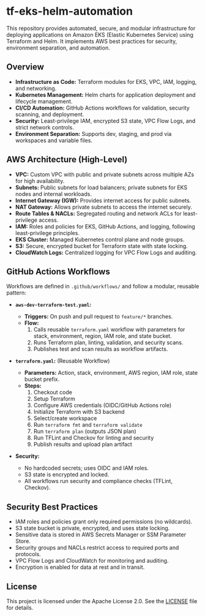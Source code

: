 # tf-eks-helm-automation

This repository provides automated, secure, and modular infrastructure for deploying applications on Amazon EKS (Elastic Kubernetes Service) using Terraform and Helm. It implements AWS best practices for security, environment separation, and automation.

## Overview

- **Infrastructure as Code:** Terraform modules for EKS, VPC, IAM, logging, and networking.
- **Kubernetes Management:** Helm charts for application deployment and lifecycle management.
- **CI/CD Automation:** GitHub Actions workflows for validation, security scanning, and deployment.
- **Security:** Least-privilege IAM, encrypted S3 state, VPC Flow Logs, and strict network controls.
- **Environment Separation:** Supports dev, staging, and prod via workspaces and variable files.

## AWS Architecture (High-Level)

- **VPC:** Custom VPC with public and private subnets across multiple AZs for high availability.
- **Subnets:** Public subnets for load balancers; private subnets for EKS nodes and internal workloads.
- **Internet Gateway (IGW):** Provides internet access for public subnets.
- **NAT Gateway:** Allows private subnets to access the internet securely.
- **Route Tables & NACLs:** Segregated routing and network ACLs for least-privilege access.
- **IAM:** Roles and policies for EKS, GitHub Actions, and logging, following least-privilege principles.
- **EKS Cluster:** Managed Kubernetes control plane and node groups.
- **S3:** Secure, encrypted bucket for Terraform state with state locking.
- **CloudWatch Logs:** Centralized logging for VPC Flow Logs and auditing.

## GitHub Actions Workflows

Workflows are defined in `.github/workflows/` and follow a modular, reusable pattern:

- **`aws-dev-terraform-test.yaml`:**
  - **Triggers:** On push and pull request to `feature/*` branches.
  - **Flow:**
    1. Calls reusable `terraform.yaml` workflow with parameters for stack, environment, region, IAM role, and state bucket.
    2. Runs Terraform plan, linting, validation, and security scans.
    3. Publishes test and scan results as workflow artifacts.

- **`terraform.yaml`:** (Reusable Workflow)
  - **Parameters:** Action, stack, environment, AWS region, IAM role, state bucket prefix.
  - **Steps:**
    1. Checkout code
    2. Setup Terraform
    3. Configure AWS credentials (OIDC/GitHub Actions role)
    4. Initialize Terraform with S3 backend
    5. Select/create workspace
    6. Run `terraform fmt` and `terraform validate`
    7. Run `terraform plan` (outputs JSON plan)
    8. Run TFLint and Checkov for linting and security
    9. Publish results and upload plan artifact

- **Security:**
  - No hardcoded secrets; uses OIDC and IAM roles.
  - S3 state is encrypted and locked.
  - All workflows run security and compliance checks (TFLint, Checkov).

## Security Best Practices

- IAM roles and policies grant only required permissions (no wildcards).
- S3 state bucket is private, encrypted, and uses state locking.
- Sensitive data is stored in AWS Secrets Manager or SSM Parameter Store.
- Security groups and NACLs restrict access to required ports and protocols.
- VPC Flow Logs and CloudWatch for monitoring and auditing.
- Encryption is enabled for data at rest and in transit.

## License

This project is licensed under the Apache License 2.0. See the [LICENSE](LICENSE) file for details.

